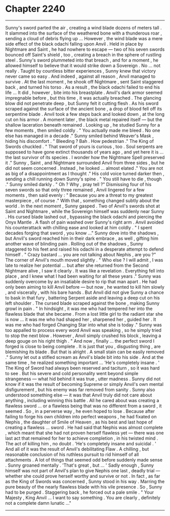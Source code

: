 
# Chapter 2240


---

Sunny's sword parted the air , creating a wind blade dozens of meters tall . It slammed into the surface of the weathered bone with a thunderous roar , sending a cloud of debris flying up …
However , the wind blade was a mere side effect of the black odachi falling upon Anvil . Held in place by Nightmare and Saint , he had nowhere to escape — two of his seven swords bounced off Saint's shield , too , creating a breach in the sphere of rustling steel .
Sunny's sword plummeted into that breach , and for a moment , he allowed himself to believe that it would strike down a Sovereign .
No … not really .
Taught by countless bitter experiences , Sunny knew that victory never came so easy .
And indeed , against all reason , Anvil managed to survive .
At the last moment , he shook off Nightmare , sent Saint staggered back , and turned his torso .
As a result , the black odachi failed to end his life …
It did , however , bite into his breastplate .
Anvil's dark armor seemed impregnable before , but this time , it was actually breached . The glancing blow did not penetrate deep , but Sunny felt it cutting flesh .
As his sword scraped against the surface of the ancient bone , a drop of blood fell off its serpentine blade .
Anvil took a few steps back and looked down , at the long cut on his armor . A moment later , the black metal repaired itself — but the shallow laceration beneath remained .
Looking up , he studied Sunny for a few moments , then smiled coldly .
" You actually made me bleed . No one else has managed in a decade ."
Sunny smiled behind Weaver's Mask , hiding his discomfort .
" Bleeding ? Bah . How pedestrian ."
The King of Swords chuckled .
" That sword of yours is curious , too . Soul serpents are supposed to have gone extinct thousands of years ago , and yet here it is … the last survivor of its species . I wonder how the Nightmare Spell preserved it ."
Sunny , Saint , and Nightmare surrounded Anvil from three sides , but he did not seem concerned . Instead , he looked … almost elated ." You are not as big of a disappointment as I thought ."
His cold voice turned darker then , sending a chill running down Sunny's spine .
" You still have to die , though ."
Sunny smiled darkly .
" Oh ? Why , pray tell ?"
Dismissing four of his seven swords so that only three remained , Anvil lingered for a few moments , then said evenly :
" Because you are a threat to my greatest masterpiece , of course ."
With that , something changed subtly about the world .
In the next moment , Sunny gasped .
Two of Anvil's swords shot at Saint and Nightmare , while the Sovereign himself was suddenly near Sunny . His cursed blade lashed out , bypassing the black odachi and piercing the Onyx Mantle .
A flash of pain washed over Sunny's right arm .
Anvil avoided his counterattack with chilling ease and looked at him coldly .
" I spent decades forging that sword , you know …"
Sunny dove into the shadows , but Anvil's sword reached him in their dark embrace , as well , gifting him another wave of blinding pain .
Rolling out of the shadows , Sunny staggered to his feet and raised his odachi in a desperate attempt to defend himself .
" Crazy bastard … you are not talking about Nephis , are you ?"
The corner of Anvil's mouth moved slightly .
" Who else ? I will admit , I was late to realize her potential … but after she returned from the Second Nightmare alive , I saw it clearly . It was like a revelation . Everything fell into place , and I knew what I had been waiting for all these years ."
Sunny was suddenly overcome by an insatiable desire to rip that man apart . He had only been aiming to kill Anvil before — but now , he wanted to kill him slowly , and viscerally , with his bare hands .
But Anvil did not give Sunny a chance to bask in that fury , battering Serpent aside and leaving a deep cut on his left shoulder . The cursed blade scraped against the bone , making Sunny growl in pain .
" In hindsight , it was me who had tempered her into the flawless blade that she became . From a lost little girl to the radiant star she is now … it was me who had shaped her , sharpened her , guided her . It was me who had forged Changing Star into what she is today ."
Sunny was too appalled to process every word Anvil was speaking , so he simply tried to stop the next blow . However , Anvil simply crushed his block , leaving a deep gouge on his right thigh .
" And now , finally … the perfect sword I forged is close to being complete . It is just that you , disgusting thing , are blemishing its blade . But that is alright . A small stain can be easily removed ."
Sunny let out a stifled scream as Anvil's blade bit into his side .
And at the same time , he realized something important …
'He's completely insane . '
The King of Sword had always been reserved and taciturn , so it was hard to see . But his severe and cold personality went beyond simple strangeness — what hid behind it was true , utter madness . Sunny did not know if it was the result of becoming Supreme or simply Anvil's own mental disfigurement , but his enemy was far removed from sanity .
Sunny also understood something else — it was that Anvil truly did not care about anything , including winning this battle . All he cared about was creating a flawless sword ... or a flawless being that was no different from a sword , it seemed .
So , in a perverse way , he even hoped to lose .
Because after failing to forge his own children into perfect weapons , he had fixated on Nephis , the daughter of Smile of Heaven , as his best and last hope of creating a flawless … sword .
He had said that Nephis was almost complete , which meant that she had not proven herself flawless yet — there was one last act that remained for her to achieve completion , in his twisted mind .
The act of killing him , no doubt .
'He's completely insane and suicidal . '
And all of it was the result of Anvil's debilitating Flaw . A chilling , but reasonable conclusion of his ruthless pursuit to rid himself of all attachments . A lot of things that seemed odd before suddenly made sense .
Sunny groaned mentally .
'That's great , but … '
Sadly enough , Sunny himself was not part of Anvil's plan to give Nephis one last , deadly trial — whether she could prove herself worthy and survive or not . In fact , as far as the King of Swords was concerned , Sunny stood in his way .
Marring the pure beauty of the nearly flawless blade with his vile presence .
So , Sunny had to be purged .
Staggering back , he forced out a pale smile .
" Your Majesty , King Anvil … I want to say something . You are clearly , definitely not a complete damn lunatic …"

---

